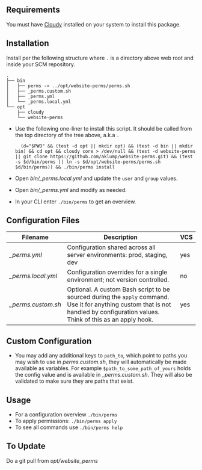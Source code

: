 ## Requirements

You must have [Cloudy](https://github.com/aklump/cloudy) installed on your system to install this package.

## Installation

Install per the following structure where `.` is a directory above web root and inside your SCM repository.

    .
    ├── bin
    │   ├── perms -> ../opt/website-perms/perms.sh
    │   ├── _perms.custom.sh
    │   ├── _perms.yml
    │   └── _perms.local.yml
    └── opt
        ├── cloudy
        └── website-perms

- Use the following one-liner to install this script.  It should be called from the top directory of the tree above, a.k.a `.`
    
        (d="$PWD" && (test -d opt || mkdir opt) && (test -d bin || mkdir bin) && cd opt && cloudy core > /dev/null && (test -d website-perms || git clone https://github.com/aklump/website-perms.git) && (test -s $d/bin/perms || ln -s $d/opt/website-perms/perms.sh $d/bin/perms)) && ./bin/perms install

- Open _bin/\_perms.local.yml_ and update the `user` and `group` values.
- Open _bin/\_perms.yml_ and modify as needed.
- In your CLI enter `./bin/perms` to get an overview.

## Configuration Files

| Filename | Description | VCS |
|----------|----------|---|
| _\_perms.yml_ | Configuration shared across all server environments: prod, staging, dev  | yes |
| _\_perms.local.yml_ | Configuration overrides for a single environment; not version controlled. | no |
| _\_perms.custom.sh_ | Optional.  A custom Bash script to be sourced during the `apply` command.  Use it for anything custom that is not handled by configuration values.  Think of this as an apply hook. | yes |

## Custom Configuration

* You may add any additional keys to `path_to`, which point to paths you may wish to use in _perms.custom.sh_, they will automatically be made available as variables.  For example `$path_to_some_path_of_yours` holds the config value and is available in _\_perms.custom.sh_.  They will also be validated to make sure they are paths that exist.


## Usage

* For a configuration overview `./bin/perms`
* To apply permissions: `./bin/perms apply`
* To see all commands use `./bin/perms help`
    
## To Update

Do a git pull from _opt/website_perms_
